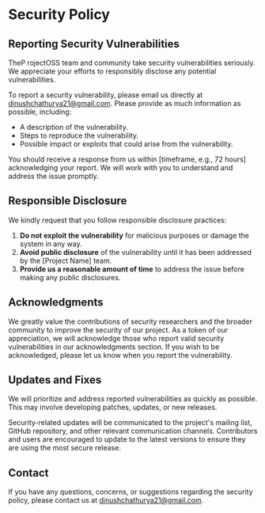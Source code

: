 # Security Policy

## Reporting Security Vulnerabilities

TheP rojectOSS team and community take security vulnerabilities seriously. We appreciate your efforts to responsibly disclose any potential vulnerabilities.

To report a security vulnerability, please email us directly at [dinushchathurya21@gmail.com](mailto:dinushchathurya21@gmail.com). Please provide as much information as possible, including:

- A description of the vulnerability.
- Steps to reproduce the vulnerability.
- Possible impact or exploits that could arise from the vulnerability.

You should receive a response from us within [timeframe, e.g., 72 hours] acknowledging your report. We will work with you to understand and address the issue promptly.

## Responsible Disclosure

We kindly request that you follow responsible disclosure practices:

1. **Do not exploit the vulnerability** for malicious purposes or damage the system in any way.
2. **Avoid public disclosure** of the vulnerability until it has been addressed by the [Project Name] team.
3. **Provide us a reasonable amount of time** to address the issue before making any public disclosures.

## Acknowledgments

We greatly value the contributions of security researchers and the broader community to improve the security of our project. As a token of our appreciation, we will acknowledge those who report valid security vulnerabilities in our acknowledgments section. If you wish to be acknowledged, please let us know when you report the vulnerability.

## Updates and Fixes

We will prioritize and address reported vulnerabilities as quickly as possible. This may involve developing patches, updates, or new releases.

Security-related updates will be communicated to the project's mailing list, GitHub repository, and other relevant communication channels. Contributors and users are encouraged to update to the latest versions to ensure they are using the most secure release.

## Contact

If you have any questions, concerns, or suggestions regarding the security policy, please contact us at [dinushchathurya21@gmail.com](mailto:dinushchathurya21@gmail.com).
